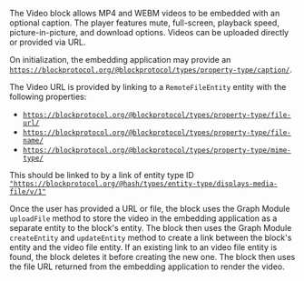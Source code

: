 The Video block allows MP4 and WEBM videos to be embedded with an optional caption. The player features mute, full-screen, playback speed, picture-in-picture, and download options. Videos can be uploaded directly or provided via URL.

On initialization, the embedding application may provide an [`https://blockprotocol.org/@blockprotocol/types/property-type/caption/`](https://blockprotocol.org/@blockprotocol/types/property-type/caption/).

The Video URL is provided by linking to a `RemoteFileEntity` entity with the following properties:

- [`https://blockprotocol.org/@blockprotocol/types/property-type/file-url/`](https://blockprotocol.org/@blockprotocol/types/property-type/file-url/`)
- [`https://blockprotocol.org/@blockprotocol/types/property-type/file-name/`](https://blockprotocol.org/@blockprotocol/types/property-type/file-name/)
- [`https://blockprotocol.org/@blockprotocol/types/property-type/mime-type/`](https://blockprotocol.org/@blockprotocol/types/property-type/mime-type/)

This should be linked to by a link of entity type ID [`"https://blockprotocol.org/@hash/types/entity-type/displays-media-file/v/1"`](`"https://blockprotocol.org/@hash/types/entity-type/displays-media-file/v/1")

Once the user has provided a URL or file, the block uses the Graph Module `uploadFile` method to store the video in the embedding application as a separate entity to the block's entity. The block then uses the Graph Module `createEntity` and `updateEntity` method to create a link between the block's entity and the video file entity. If an existing link to an video file entity is found, the block deletes it before creating the new one. The block then uses the file URL returned from the embedding application to render the video.
